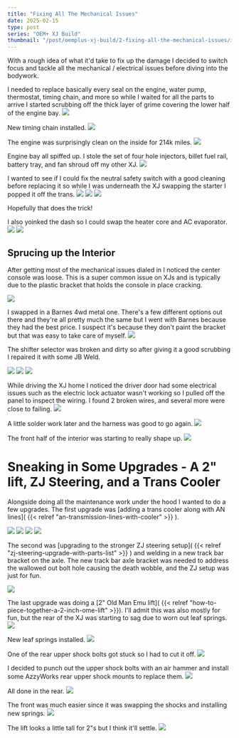 ```yaml
---
title: "Fixing All The Mechanical Issues"
date: 2025-02-15
type: post
series: "OEM+ XJ Build"
thumbnail: "/post/oemplus-xj-build/2-fixing-all-the-mechanical-issues/images/thumbnail.jpg"
---
```


With a rough idea of what it'd take to fix up the damage I decided to switch focus and tackle all the mechanical / electrical issues before diving into the bodywork.

I needed to replace basically every seal on the engine, water pump, thermostat, timing chain, and more so while I waited for all the parts to arrive I started scrubbing off the thick layer of grime covering the lower half of the engine bay.
![](./images/15.jpg)

New timing chain installed.
![](./images/16.jpg)

The engine was surprisingly clean on the inside for 214k miles.
![](./images/17.jpg)

Engine bay all spiffed up. I stole the set of four hole injectors, billet fuel rail, battery tray, and fan shroud off my other XJ. 
![](./images/18.jpg)

I wanted to see if I could fix the neutral safety switch with a good cleaning before replacing it so while I was underneath the XJ swapping the starter I popped it off the trans.
![](./images/27.jpg)
![](./images/28.jpg)
![](./images/29.jpg)

Hopefully that does the trick!

I also yoinked the dash so I could swap the heater core and AC evaporator.
![](./images/19.jpg)
![](./images/20.jpg)

## Sprucing up the Interior

After getting most of the mechanical issues dialed in I noticed the center console was loose. This is a super common issue on XJs and is typically due to the plastic bracket that holds the console in place cracking.

![](./images/21.jpg)

I swapped in a Barnes 4wd metal one. There's a few different options out there and they're all pretty much the same but I went with Barnes because they had the best price. I suspect it's because they don't paint the bracket but that was easy to take care of myself.
![](./images/22.jpg)

The shifter selector was broken and dirty so after giving it a good scrubbing I repaired it with some JB Weld.

![](./images/23.jpg)
![](./images/24.jpg)
![](./images/25.jpg)

While driving the XJ home I noticed the driver door had some electrical issues such as the electric lock actuator wasn't working so I pulled off the panel to inspect the wiring. I found 2 broken wires, and several more were close to failing.
![](./images/11.jpg)

A little solder work later and the harness was good to go again.
![](./images/12b.jpg)

The front half of the interior was starting to really shape up.
![](./images/26.jpg)

# Sneaking in Some Upgrades - A 2" lift,  ZJ Steering, and a Trans Cooler

Alongside doing all the maintenance work under the hood I wanted to do a few upgrades. The first upgrade was [adding a trans cooler along with AN lines]( {{< relref "an-transmission-lines-with-cooler" >}} ).

![](./images/38.jpg)
![](./images/39.jpg)
![](./images/40.jpg)
![](./images/41.jpg)

The second was [upgrading to the stronger ZJ steering setup]( {{< relref "zj-steering-upgrade-with-parts-list" >}} ) and welding in a new track bar bracket on the axle. The new track bar axle bracket was needed to address the wallowed out bolt hole causing the death wobble, and the ZJ setup was just for fun.

![](./images/37.jpg)

The last upgrade was doing a [2" Old Man Emu lift]( {{< relref "how-to-piece-together-a-2-inch-ome-lift" >}}). I'll admit this was also mostly for fun, but the rear of the XJ was starting to sag due to worn out leaf springs.
![](./images/30.jpg)

New leaf springs installed.
![](./images/31.jpg)

One of the rear upper shock bolts got stuck so I had to cut it off. 
![](./images/32.jpg)

I decided to punch out the upper shock bolts with an air hammer and install some AzzyWorks rear upper shock mounts to replace them.
![](./images/33.jpg)

All done in the rear.
![](./images/34.jpg)

The front was much easier since it was swapping the shocks and installing new springs. 
![](./images/35.jpg)

The lift looks a little tall for 2"s but I think it'll settle.
![](./images/36.jpg)
